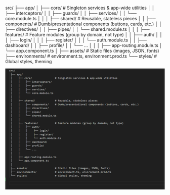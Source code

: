 src/
 ├── app/
 │    ├── core/               # Singleton services & app-wide utilities
 │    │    ├── interceptors/
 │    │    ├── guards/
 │    │    ├── services/
 │    │    └── core.module.ts
 │    │
 │    ├── shared/             # Reusable, stateless pieces
 │    │    ├── components/    # Dumb/presentational components (buttons, cards, etc.)
 │    │    ├── directives/
 │    │    ├── pipes/
 │    │    └── shared.module.ts
 │    │
 │    ├── features/           # Feature modules (group by domain, not type)
 │    │    ├── auth/
 │    │    │    ├── login/
 │    │    │    ├── register/
 │    │    │    └── auth.module.ts
 │    │    ├── dashboard/
 │    │    ├── profile/
 │    │    └── ...
 │    │
 │    ├── app-routing.module.ts
 │    └── app.component.ts
 │
 ├── assets/                  # Static files (images, JSON, fonts)
 ├── environments/            # environment.ts, environment.prod.ts
 └── styles/                  # Global styles, theming

![alt text](image.png)